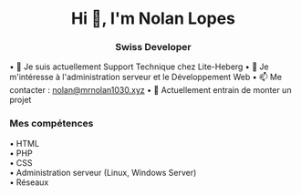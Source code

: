 <h1 align="center">Hi 👋, I'm Nolan Lopes</h1>
<h3 align="center">Swiss Developer</h3>


• 🔭 Je suis actuellement Support Technique chez Lite-Heberg
• 👀 Je m'intéresse à l'administration serveur et le Développement Web
• 📫 Me contacter : nolan@mrnolan1030.xyz
• 🚧 Actuellement entrain de monter un projet

<h3 align="left">Mes compétences</h3>
• HTML
<br/>
• PHP
<br/>
• CSS
<br/>
• Administration serveur (Linux, Windows Server)
<br/>
• Réseaux
